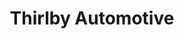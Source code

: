 ---
title: "Thirlby Automotive"
url: /traverse-city/thirlby-automotive-north-us-31-south/
shop: Autoteile
---